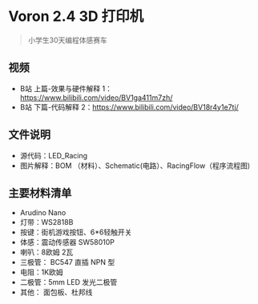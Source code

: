 # Voron 2.4 3D 打印机
>  小学生30天编程体感赛车


## 视频

* B站 上篇-效果与硬件解释 1：https://www.bilibili.com/video/BV1ga411m7zh/
* B站 下篇-代码解释 2：https://www.bilibili.com/video/BV18r4y1e7tj/



## 文件说明
* 源代码：LED_Racing 
* 图片解释：BOM （材料）、Schematic(电路）、RacingFlow（程序流程图)



## 主要材料清单
* Arudino Nano
* 灯带：WS2818B
* 按键：街机游戏按钮、6*6轻触开关 
*  体感：震动传感器 SW58010P
* 喇叭：8欧姆 2瓦
*  三极管： BC547 直插 NPN 型
* 电阻：1K欧姆
* 二极管：5mm LED 发光二极管
* 其他： 面包板、杜邦线





